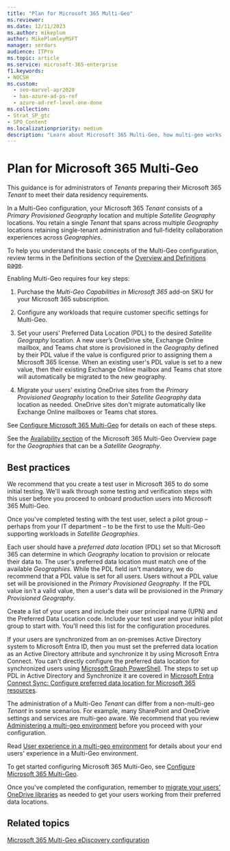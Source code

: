 ```yaml
---
title: "Plan for Microsoft 365 Multi-Geo"
ms.reviewer:
ms.date: 12/11/2023
ms.author: mikeplum
author: MikePlumleyMSFT
manager: serdars
audience: ITPro
ms.topic: article
ms.service: microsoft-365-enterprise
f1.keywords:
- NOCSH
ms.custom:
  - seo-marvel-apr2020
  - has-azure-ad-ps-ref
  - azure-ad-ref-level-one-done
ms.collection: 
- Strat_SP_gtc
- SPO_Content
ms.localizationpriority: medium
description: "Learn about Microsoft 365 Multi-Geo, how multi-geo works, and what geo-locations are available for data storage."
---
```


# Plan for Microsoft 365 Multi-Geo

This guidance is for administrators of _Tenants_ preparing their Microsoft 365 _Tenant_ to meet their data residency requirements.

In a Multi-Geo configuration, your Microsoft 365 _Tenant_ consists of a _Primary Provisioned Geography_ location and multiple _Satellite Geography_ locations. You retain a single _Tenant_ that spans across multiple _Geography_ locations retaining single-tenant administration and full-fidelity collaboration experiences across _Geographies_. 

To help you understand the basic concepts of the Multi-Geo configuration, review terms in the Definitions section of the [Overview and Definitions page](m365-dr-overview.md).

Enabling Multi-Geo requires four key steps:

1. Purchase the _Multi-Geo Capabilities in Microsoft 365_ add-on SKU for your Microsoft 365 subscription.

2. Configure any workloads that require customer specific settings for Multi-Geo.

3. Set your users' Preferred Data Location (PDL) to the desired _Satellite Geography_ location. A new user’s OneDrive site, Exchange Online mailbox, and Teams chat store is provisioned in the _Geography_ defined by their PDL value if the value is configured prior to assigning them a Microsoft 365 license. When an existing user's PDL value is set to a new value, then their existing Exchange Online mailbox and Teams chat store will automatically be migrated to the new geography.

4. Migrate your users' existing OneDrive sites from the _Primary Provisioned Geography_ location to their _Satellite Geography_ data location as needed. OneDrive sites don't migrate automatically like Exchange Online mailboxes or Teams chat stores.

See [Configure Microsoft 365 Multi-Geo](multi-geo-tenant-configuration.md) for details on each of these steps.

See the [Availability section](microsoft-365-multi-geo.md#microsoft-365-multi-geo-availability) of the Microsoft 365 Multi-Geo Overview page for the _Geographies_ that can be a _Satellite Geography_. 

## Best practices

We recommend that you create a test user in Microsoft 365 to do some initial testing. We'll walk through some testing and verification steps with this user before you proceed to onboard production users into Microsoft 365 Multi-Geo.

Once you've completed testing with the test user, select a pilot group – perhaps from your IT department – to be the first to use the Multi-Geo supporting workloads in _Satellite Geographies_.

Each user should have a _preferred data location_ (PDL) set so that Microsoft 365 can determine in which _Geography_ location to provision or relocate their data to. The user's preferred data location must match one of the available _Geographies_. While the PDL field isn't mandatory, we do recommend that a PDL value is set for all users. Users without a PDL value set will be provisioned in the _Primary Provisioned Geography_. If the PDL value isn't a valid value, then a user's data will be provisioned in the _Primary Provisioned Geography_.

Create a list of your users and include their user principal name (UPN) and the Preferred Data Location code. Include your test user and your initial pilot group to start with. You'll need this list for the configuration procedures.

If your users are synchronized from an on-premises Active Directory system to Microsoft Entra ID, then you must set the preferred data location as an Active Directory attribute and synchronize it by using Microsoft Entra Connect. You can't directly configure the preferred data location for synchronized users using [Microsoft Graph PowerShell](/powershell/microsoftgraph/overview). The steps to set up PDL in Active Directory and Synchronize it are covered in [Microsoft Entra Connect Sync: Configure preferred data location for Microsoft 365 resources](/azure/active-directory/connect/active-directory-aadconnectsync-feature-preferreddatalocation).

The administration of a Multi-Geo _Tenant_ can differ from a non-multi-geo _Tenant_ in some scenarios. For example, many SharePoint and OneDrive settings and services are multi-geo aware. We recommend that you review [Administering a multi-geo environment](administering-a-multi-geo-environment.md) before you proceed with your configuration.

Read [User experience in a multi-geo environment](multi-geo-user-experience.md) for details about your end users' experience in a Multi-Geo environment.

To get started configuring Microsoft 365 Multi-Geo, see [Configure Microsoft 365 Multi-Geo](multi-geo-tenant-configuration.md).

Once you've completed the configuration, remember to [migrate your users' OneDrive libraries](move-onedrive-between-geo-locations.md) as needed to get your users working from their preferred data locations.

## Related topics

[Microsoft 365 Multi-Geo eDiscovery configuration](./multi-geo-ediscovery-configuration.md)
